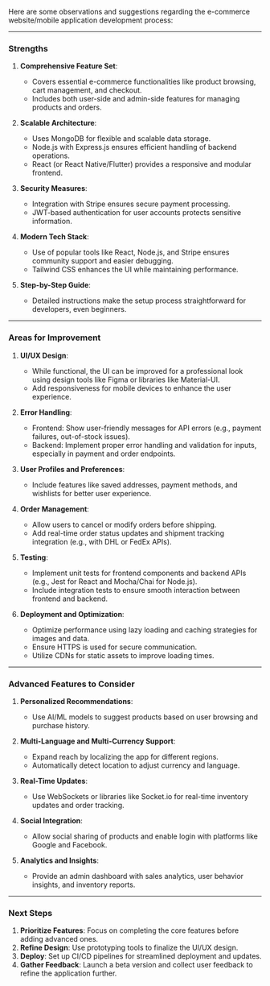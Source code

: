 





Here are some observations and suggestions regarding the e-commerce website/mobile application development process:

---

### **Strengths**
1. **Comprehensive Feature Set**:  
   - Covers essential e-commerce functionalities like product browsing, cart management, and checkout.  
   - Includes both user-side and admin-side features for managing products and orders.  

2. **Scalable Architecture**:  
   - Uses MongoDB for flexible and scalable data storage.  
   - Node.js with Express.js ensures efficient handling of backend operations.  
   - React (or React Native/Flutter) provides a responsive and modular frontend.

3. **Security Measures**:  
   - Integration with Stripe ensures secure payment processing.  
   - JWT-based authentication for user accounts protects sensitive information.

4. **Modern Tech Stack**:  
   - Use of popular tools like React, Node.js, and Stripe ensures community support and easier debugging.  
   - Tailwind CSS enhances the UI while maintaining performance.

5. **Step-by-Step Guide**:  
   - Detailed instructions make the setup process straightforward for developers, even beginners.

---

### **Areas for Improvement**
1. **UI/UX Design**:  
   - While functional, the UI can be improved for a professional look using design tools like Figma or libraries like Material-UI.  
   - Add responsiveness for mobile devices to enhance the user experience.

2. **Error Handling**:  
   - Frontend: Show user-friendly messages for API errors (e.g., payment failures, out-of-stock issues).  
   - Backend: Implement proper error handling and validation for inputs, especially in payment and order endpoints.

3. **User Profiles and Preferences**:  
   - Include features like saved addresses, payment methods, and wishlists for better user experience.

4. **Order Management**:  
   - Allow users to cancel or modify orders before shipping.  
   - Add real-time order status updates and shipment tracking integration (e.g., with DHL or FedEx APIs).

5. **Testing**:  
   - Implement unit tests for frontend components and backend APIs (e.g., Jest for React and Mocha/Chai for Node.js).  
   - Include integration tests to ensure smooth interaction between frontend and backend.

6. **Deployment and Optimization**:  
   - Optimize performance using lazy loading and caching strategies for images and data.  
   - Ensure HTTPS is used for secure communication.  
   - Utilize CDNs for static assets to improve loading times.

---

### **Advanced Features to Consider**
1. **Personalized Recommendations**:  
   - Use AI/ML models to suggest products based on user browsing and purchase history.

2. **Multi-Language and Multi-Currency Support**:  
   - Expand reach by localizing the app for different regions.  
   - Automatically detect location to adjust currency and language.

3. **Real-Time Updates**:  
   - Use WebSockets or libraries like Socket.io for real-time inventory updates and order tracking.

4. **Social Integration**:  
   - Allow social sharing of products and enable login with platforms like Google and Facebook.

5. **Analytics and Insights**:  
   - Provide an admin dashboard with sales analytics, user behavior insights, and inventory reports.

---

### **Next Steps**
1. **Prioritize Features**: Focus on completing the core features before adding advanced ones.  
2. **Refine Design**: Use prototyping tools to finalize the UI/UX design.  
3. **Deploy**: Set up CI/CD pipelines for streamlined deployment and updates.  
4. **Gather Feedback**: Launch a beta version and collect user feedback to refine the application further.

